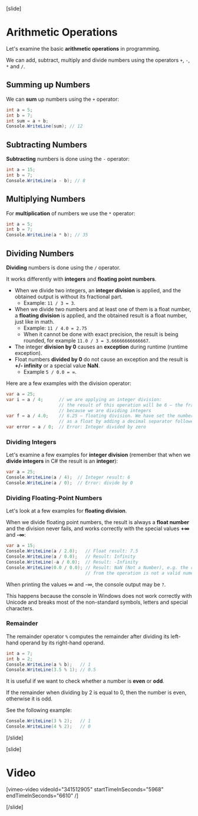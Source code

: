 [slide]
# Arithmetic Operations
Let's examine the basic **arithmetic operations** in programming. 

We can add, subtract, multiply and divide numbers using the operators `+`, `-`, `*` and `/`.

## Summing up Numbers
We can **sum** up numbers using the `+` operator:
```cs
int a = 5;
int b = 7;
int sum = a + b;
Console.WriteLine(sum); // 12 
```

## Subtracting Numbers
**Subtracting** numbers is done using the `-` operator:
```csharp
int a = 15;
int b = 7;
Console.WriteLine(a - b); // 8
```

## Multiplying Numbers
For **multiplication** of numbers we use the `*` operator:
```csharp
int a = 5;
int b = 7;
Console.WriteLine(a * b); // 35
```

## Dividing Numbers
**Dividing** numbers is done using the `/` operator. 

It works differently with **integers** and **floating point numbers**.
* When we divide two integers, an **integer division** is applied, and the obtained output is without its fractional part. 
  * Example: `11 / 3 = 3`.
* When we divide two numbers and at least one of them is a float number, a **floating division** is applied, and the obtained result is a float number, just like in math. 
  * Example: `11 / 4.0 = 2.75`
  * When it cannot be done with exact precision, the result is being rounded, for example `11.0 / 3 = 3.66666666666667`.
* The integer **division by 0** causes an **exception** during runtime (runtime exception).
* Float numbers **divided by 0** do not cause an exception and the result is **+/- infinity** or a special value **NaN**. 
  * Example `5 / 0.0 = ∞`.

Here are a few examples with the division operator:
```cs
var a = 25;
var i = a / 4;      // we are applying an integer division:
                    // the result of this operation will be 6 – the fractional part will be cut, 
                    // because we are dividing integers
var f = a / 4.0;    // 6.25 – floating division. We have set the number 4 to be interpreted 
                    // as a float by adding a decimal separator followed by zero 
var error = a / 0;  // Error: Integer divided by zero
```

### Dividing Integers
Let's examine a few examples for **integer division** (remember that when we **divide integers** in C# the result is an **integer**):
```cs
var a = 25;
Console.WriteLine(a / 4);  // Integer result: 6
Console.WriteLine(a / 0);  // Error: divide by 0
```

### Dividing Floating-Point Numbers
Let's look at a few examples for **floating division**. 

When we divide floating point numbers, the result is always a **float number** and the division never fails, and works correctly with the special values **+∞** and **-∞**:
```cs
var a = 15;
Console.WriteLine(a / 2.0);   // Float result: 7.5
Console.WriteLine(a / 0.0);   // Result: Infinity
Console.WriteLine(-a / 0.0);  // Result: -Infinity
Console.WriteLine(0.0 / 0.0); // Result: NaN (Not a Number), e.g. the result
                              // from the operation is not a valid numeric value
```

When printing the values ∞ and -∞, the console output may be `?`.

This happens because the console in Windows does not work correctly with Unicode and breaks most of the non-standard symbols, letters and special characters.

### Remainder
The remainder operator `%` computes the remainder after dividing its left-hand operand by its right-hand operand.
```cs
int a = 7;
int b = 2;
Console.WriteLine(a % b);   // 1
Console.WriteLine(3.5 % 1); // 0.5
```
It is useful if we want to check whether a number is **even** or **odd**.

If the remainder when dividing by 2 is equal to 0, then the number is even, otherwise it is odd.

See the following example: 
```cs
Console.WriteLine(3 % 2);   // 1
Console.WriteLine(4 % 2);   // 0
```
[/slide]

[slide]
# Video

[vimeo-video videoId="341512905" startTimeInSeconds="5968" endTimeInSeconds="6610" /]

[/slide]